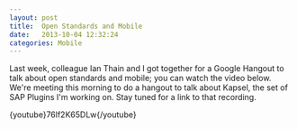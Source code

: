 ```yaml
---
layout: post
title:  Open Standards and Mobile
date:   2013-10-04 12:32:24
categories: Mobile
---
```

Last week, colleague Ian Thain and I got together for a Google Hangout to talk about open standards and mobile; you can watch the video below. We're meeting this morning to do a hangout to talk about Kapsel, the set of SAP Plugins I'm working on. Stay tuned for a link to that recording.

{youtube}76lf2K65DLw{/youtube}